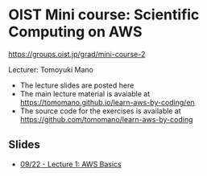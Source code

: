 # OIST Mini course: Scientific Computing on AWS

https://groups.oist.jp/grad/mini-course-2

Lecturer: Tomoyuki Mano

- The lecture slides are posted here
- The main lecture material is avaiable at https://tomomano.github.io/learn-aws-by-coding/en
- The source code for the exercises is available at https://github.com/tomomano/learn-aws-by-coding

## Slides

- [09/22 - Lecture 1: AWS Basics](slides/20210922.pdf)
